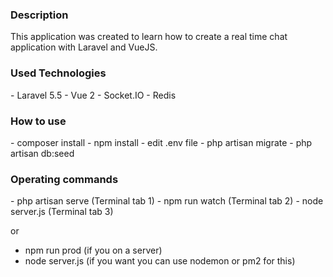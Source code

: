 <h3>Description</h3>
This application was created to learn how to create a real time chat application with Laravel and VueJS.

<h3>Used Technologies</h3>
- Laravel 5.5
- Vue 2
- Socket.IO
- Redis

<h3>How to use</h3>
- composer install
- npm install
- edit .env file
- php artisan migrate
- php artisan db:seed

<h3>Operating commands</h3>
- php artisan serve (Terminal tab 1)
- npm run watch (Terminal tab 2)
- node server.js (Terminal tab 3)

or

- npm run prod (if you on a server)
- node server.js (if you want you can use nodemon or pm2 for this)

